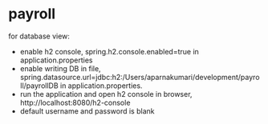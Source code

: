 # payroll
for database view:
- enable h2 console, spring.h2.console.enabled=true in application.properties
- enable writing DB in file, spring.datasource.url=jdbc:h2:/Users/aparnakumari/development/payroll/payrollDB in application.properties. 
- run the application and open h2 console in browser, http://localhost:8080/h2-console
- default username and password is blank
